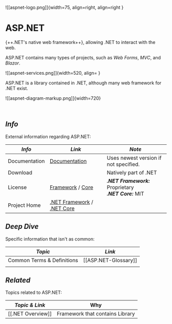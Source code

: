 
<!-- ![[aspnet-logo.png]]{width=75, align=right } -->

![[aspnet-logo.png]]{width=75, align=right, align=right }

# ASP.NET

{++.NET's native web framework++}, allowing .NET to interact with the web.

ASP.NET contains many types of projects, such as *Web Forms*, *MVC*, and *Blazor*.

![[aspnet-services.png]]{width=520, align= }

ASP.NET is a library contained in .NET, although many web framework for .NET exist.

![[aspnet-diagram-markup.png]]{width=720}

<br>

<!----------------------------------------------------------------------------->

## ***Info***
External information regarding ASP.NET:

| *Info*        | *Link*                                        | *Note*                                                      |
| ------------- | --------------------------------------------- | ----------------------------------------------------------- |
| Documentation | [Documentation][Doc]                          | Uses newest version if not specified.                       |
| Download      |                                               | Natively part of .NET                                       |
| License       | [Framework][Lic] / [Core][LicAlt]             | ***.NET Framework:*** Proprietary <br> ***.NET Core:*** MIT |
| Project Home  | [.NET Framework][Proj] / [.NET Core][ProjAlt] |                                                             |

[Doc]:      https://learn.microsoft.com/en-us/aspnet/core/
[Lic]:      https://www.microsoft.com/web/webpi/eula/aspnet_and_web_tools_2012_2_rtw_eula_enu.htm
[LicAlt]:   https://github.com/dotnet/aspnetcore/blob/main/LICENSE.txt
[Proj]:     https://github.com/microsoft/referencesource
[ProjAlt]:  https://github.com/dotnet/aspnetcore

<!---------------------------------------------------------------------------

<!-- ## ***Nice to Know***
Information that will greatly help in understanding all things ASP.NET:

| *Topic*                         | *Link*                                     |
| ------------------------------- | ------------------------------------------ |
| General Networking              | [[Networking]]                             |
| Windows Event Viewer            | [[Windows-Event-Viewer]]                   |
|                                 |                                            | -->

<!----------------------------------------------------------------------------->

<!-- ## ***Getting Started***
Common day-to-day tasks, problems, and procedures:

| *Topic*                         | *Link*                                     |
| ------------------------------- | ------------------------------------------ |
| Network Profiles                | [[ASP.NET-User-Config]]              |
| netstat                         | [[ASP.NET-netstat]]                  |
|                                 |                                            | -->

<!----------------------------------------------------------------------------->

## ***Deep Dive***
Specific information that isn't as common:

| *Topic*                         | *Link*                                     |
| ------------------------------- | ------------------------------------------ |
| Common Terms & Definitions      | [[ASP.NET-Glossary]]                 |
|                                 |                                            |

<!----------------------------------------------------------------------------->

<!-- ## ***Common Questions***
Questions you may have:

| *Question*                           | *Answer*                              |
| ------------------------------------ | ------------------------------------- |
|                                      | [Answer](#inline-answer-1)            |
|                                      |                                       | -->

<!-- ## **Inline Answer 1** -->

<!----------------------------------------------------------------------------->

## ***Related***
Topics related to ASP.NET:

| *Topic & Link*      | Why                             |
| ------------------- | ------------------------------- |
| [[.NET Overview]]   | Framework that contains Library |

<!----------------------------------------------------------------------------->
